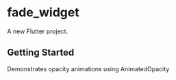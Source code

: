 # fade_widget

A new Flutter project.

## Getting Started

Demonstrates opacity animations using AnimatedOpacity 
